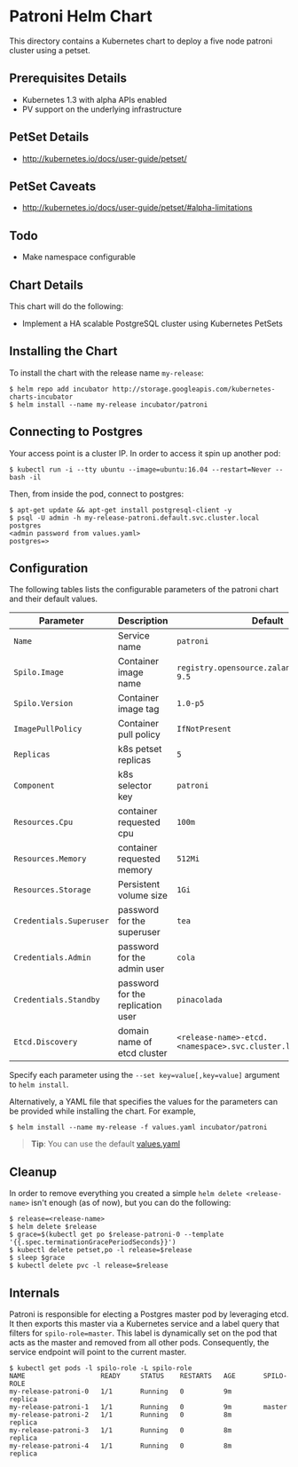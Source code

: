 # Patroni Helm Chart

This directory contains a Kubernetes chart to deploy a five node patroni cluster using a petset.

## Prerequisites Details
* Kubernetes 1.3 with alpha APIs enabled
* PV support on the underlying infrastructure

## PetSet Details
* http://kubernetes.io/docs/user-guide/petset/

## PetSet Caveats
* http://kubernetes.io/docs/user-guide/petset/#alpha-limitations

## Todo
* Make namespace configurable

## Chart Details
This chart will do the following:

* Implement a HA scalable PostgreSQL cluster using Kubernetes PetSets

## Installing the Chart

To install the chart with the release name `my-release`:

```console
$ helm repo add incubator http://storage.googleapis.com/kubernetes-charts-incubator
$ helm install --name my-release incubator/patroni
```

## Connecting to Postgres

Your access point is a cluster IP. In order to access it spin up another pod:

```console
$ kubectl run -i --tty ubuntu --image=ubuntu:16.04 --restart=Never -- bash -il
```

Then, from inside the pod, connect to postgres:

```console
$ apt-get update && apt-get install postgresql-client -y
$ psql -U admin -h my-release-patroni.default.svc.cluster.local postgres
<admin password from values.yaml>
postgres=>
```

## Configuration

The following tables lists the configurable parameters of the patroni chart and their default values.

|       Parameter         |           Description               |                         Default                     |
|-------------------------|-------------------------------------|-----------------------------------------------------|
| `Name`                  | Service name                        | `patroni`                                           |
| `Spilo.Image`           | Container image name                | `registry.opensource.zalan.do/acid/spilo-9.5`       |
| `Spilo.Version`         | Container image tag                 | `1.0-p5`                                            |
| `ImagePullPolicy`       | Container pull policy               | `IfNotPresent`                                      |
| `Replicas`              | k8s petset replicas                 | `5`                                                 |
| `Component`             | k8s selector key                    | `patroni`                                           |
| `Resources.Cpu`         | container requested cpu             | `100m`                                              |
| `Resources.Memory`      | container requested memory          | `512Mi`                                             |
| `Resources.Storage`     | Persistent volume size              | `1Gi`                                               |
| `Credentials.Superuser` | password for the superuser          | `tea`                                               |
| `Credentials.Admin`     | password for the admin user         | `cola`                                              |
| `Credentials.Standby`   | password for the replication user   | `pinacolada`                                        |
| `Etcd.Discovery`        | domain name of etcd cluster         | `<release-name>-etcd.<namespace>.svc.cluster.local` |

Specify each parameter using the `--set key=value[,key=value]` argument to `helm install`.

Alternatively, a YAML file that specifies the values for the parameters can be provided while installing the chart. For example,

```console
$ helm install --name my-release -f values.yaml incubator/patroni
```

> **Tip**: You can use the default [values.yaml](values.yaml)

## Cleanup

In order to remove everything you created a simple `helm delete <release-name>` isn't enough (as of now), but you can do the following:

```console
$ release=<release-name>
$ helm delete $release
$ grace=$(kubectl get po $release-patroni-0 --template '{{.spec.terminationGracePeriodSeconds}}')
$ kubectl delete petset,po -l release=$release
$ sleep $grace
$ kubectl delete pvc -l release=$release
```

## Internals

Patroni is responsible for electing a Postgres master pod by leveraging etcd.
It then exports this master via a Kubernetes service and a label query that filters for `spilo-role=master`.
This label is dynamically set on the pod that acts as the master and removed from all other pods.
Consequently, the service endpoint will point to the current master.

```console
$ kubectl get pods -l spilo-role -L spilo-role
NAME                   READY     STATUS    RESTARTS   AGE       SPILO-ROLE
my-release-patroni-0   1/1       Running   0          9m        replica
my-release-patroni-1   1/1       Running   0          9m        master
my-release-patroni-2   1/1       Running   0          8m        replica
my-release-patroni-3   1/1       Running   0          8m        replica
my-release-patroni-4   1/1       Running   0          8m        replica
```
